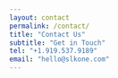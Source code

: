 ```yaml
---
layout: contact
permalink: /contact/
title: "Contact Us"
subtitle: "Get in Touch"
tel: "+1.919.537.9189"
email: "hello@slkone.com"
---
```

